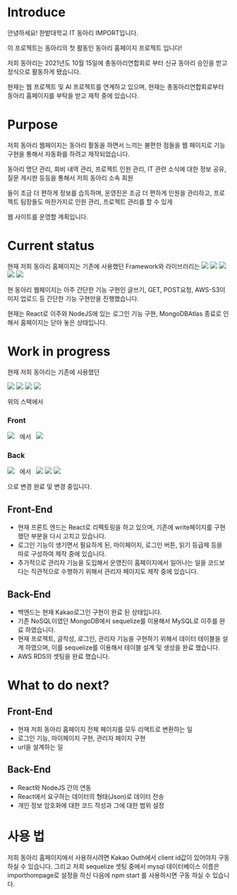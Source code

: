 # Introduce

안녕하세요! 한밭대학교 IT 동아리 IMPORT입니다.

이 프로젝트는 동아리의 첫 활동인 동아리 홈페이지 프로젝트 입니다!

저희 동아리는 2021년도 10월 15일에 총동아리연합회로 부터 신규 동아리 승인을 받고 정식으로 활동하게 됐습니다.

현재는 웹 프로젝트 및 AI 프로젝트를 연계하고 있으며, 현재는 총동아리연합회로부터 동아리 홈페이지를 부탁을 받고 제작 중에 있습니다.

# Purpose

저희 동아리 웹페이지는 동아리 활동을 하면서 느끼는 불편한 점들을 웹 페이지로 기능 구현을 통해서 자동화를 하려고 제작되었습니다.

동아리 명단 관리, 회비 내역 관리, 프로젝트 인원 관리, IT 관련 소식에 대한 정보 공유, 질문 게시판 등등을 통해서 저희 동아리 소속 회원

들이 조금 더 편하게 정보를 습득하며, 운영진은 조금 더 편하게 인원을 관리하고, 프로젝트 팀장들도 마찬가지로 인원 관리, 프로젝트 관리를 할 수 있게

웹 사이트를 운영할 계획입니다.

# Current status

현재 저희 동아리 홈페이지는
기존에 사용했던 Framework와 라이브러리는
<span>
<img src="https://img.shields.io/badge/MongoDB-47A248?style=flat-square&logo=MongoDB&logoColor=white"/>
<img src="https://img.shields.io/badge/Node.js-339933?style=flat-square&logo=Node.js&logoColor=white"/>
<img src="https://img.shields.io/badge/jQuery-0768AD?style=flat-square&logo=jQuery&logoColor=white"/>
<img src="https://img.shields.io/badge/Amazon AWS-232F3E?style=flat-square&logo=Amazon AWS&logoColor=white"/>
<img src="https://img.shields.io/badge/Amazon S3-569A31?style=flat-square&logo=MySQL&logoColor=white"/>
</span>


현 동아리 웹페이지는 아주 간단한 기능 구현인 글쓰기, GET, POST요청, AWS-S3이미지 업로드 등 간단한 기능 구현만을 진행했습니다.

현재는 React로 이주와 NodeJS에 있는 로그인 기능 구현, MongoDBAtlas 종료로 인해서 홈페이지는 닫아 놓은 상태입니다.


# Work in progress

현재 저희 동아리는 기존에 사용했던 

<img src="https://img.shields.io/badge/MongoDB-47A248?style=flat-square&logo=MongoDB&logoColor=white"/><span>
<img src="https://img.shields.io/badge/Node.js-339933?style=flat-square&logo=Node.js&logoColor=white"/>
<img src="https://img.shields.io/badge/jQuery-0768AD?style=flat-square&logo=jQuery&logoColor=white"/>
<img src="https://img.shields.io/badge/Amazon AWS-232F3E?style=flat-square&logo=Amazon AWS&logoColor=white"/></span>

위의 스택에서
### Front

<span><img src="https://img.shields.io/badge/jQuery-0768AD?style=flat-square&logo=jQuery&logoColor=white"/>
 &nbsp; 에서  &nbsp; <img src="https://img.shields.io/badge/React-61DAFB?style=flat-square&logo=React&logoColor=white"/></span>

### Back
<span><img src="https://img.shields.io/badge/MongoDB-47A248?style=flat-square&logo=MongoDB&logoColor=white"/>
&nbsp; 에서  &nbsp;
<img src="https://img.shields.io/badge/Sequelize-52B0E7?style=flat-square&logo=Sequelize&logoColor=white"/>
<img src="https://img.shields.io/badge/MySQL-4479A1?style=flat-square&logo=MySQL&logoColor=white"/>
<img src="https://img.shields.io/badge/Passport-34E27A?style=flat-square&logo=Passport&logoColor=white"/></span>

으로 변경 완료 및 변경 중입니다.


## Front-End

- 현재 프론트 엔드는 React로 리펙토링을 하고 있으며, 기존에 write페이지를 구현 했던 부분을 다시 고치고 있습니다.
- 로그인 기능이 생기면서 필요하게 된, 마이페이지, 로그인 버튼, 읽기 등급제 등을 따로 구성하여 제작 중에 있습니다.
- 추가적으로 관리자 기능을 도입해서 운영진이 홈페이지에서 일어나는 일을 코드보다는 직관적으로 수행하기 위해서 관리자 페이지도 제작 중에 있습니다.

## Back-End

- 백엔드는 현재 Kakao로그인 구현이 완료 된 상태입니다.
- 기존 NoSQL이였던 MongoDB에서 sequelize를 이용해서 MySQL로 이주를 완료 하였습니다.
- 현재 프로젝트, 글작성, 로그인, 관리자 기능을 구현하기 위해서 데이터 테이블을 설계 하였으며, 이를 sequelize를 이용해서 테이블 설계 및 생성을 완료 했습니다.
- AWS RDS의 셋팅을 완료 했습니다.

# What to do next?

## Front-End

- 현재 저희 동아리 홈페이지 전체 페이지를 모두 리액트로 변환하는 일
- 로그인 기능, 마이페이지 구현, 관리자 페이지 구현
- url을 설계하는 일

## Back-End

- React와 NodeJS 간의 연동
- React에서 요구하는 데이터의 형태(Json)로 데이터 전송
- 개인 정보 암호화에 대한 코드 작성과 그에 대한 범위 설정

# 사용 법
저희 동아리 홈페이지에서 사용하시려면 Kakao Outh에서 client id값이 있어야지 구동 하실 수 있습니다.
그리고 저희 sequelize 셋팅 중에서 mysql 데이터베이스 이름은 importhompage로 설정을 하신 다음에
npm start
를 사용하시면 구동 하실 수 있습니다.

